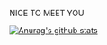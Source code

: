 NICE TO MEET YOU

[![Anurag's github stats](https://github-readme-stats.vercel.app/api?username=chenxin777)](https://github.com/anuraghazra/github-readme-stats?theme=highcontrast)

